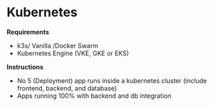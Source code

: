 # Kubernetes

**Requirements**

- k3s/ Vanilla /Docker Swarm
- Kubernetes Engine (VKE, GKE or EKS)

**Instructions**

- No 5 (Deployment) app runs inside a kubernetes cluster (include frontend, backend, and database)
- Apps running 100% with backend and db integration
